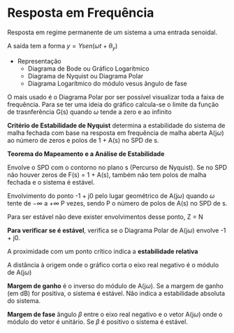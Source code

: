 # Resposta em Frequência

Resposta em regime permanente de um sistema a uma entrada senoidal.

A saída tem a forma $y = Ysen(\omega t + \theta_y)$

- Representação 
  - Diagrama de Bode ou Gráfico Logarítmico
  - Diagrama de Nyquist ou Diagrama Polar
  - Diagrama Logarítmico do módulo vesus ângulo de fase

O mais usado é o Diagrama Polar por ser possível visualizar toda a faixa de frequência. Para se ter uma ideia do gráfico calcula-se o limite da função de trasnferência G(s) quando $\omega$ tende a zero e ao infinito

**Critério de Estabilidade de Nyquist** determina a estabilidade do sistema de malha fechada com  base na resposta em frequência de malha aberta A(j$\omega$) ao número de zeros e polos de 1 + A(s) no SPD de s. 

**Teorema do Mapeamento** **e a Análise de Estabilidade**

Envolve o SPD com o contorno no plano s (Percurso de Nyquist). Se no SPD não houver zeros de F(s) = 1 + A(s), também não tem polos de malha fechada e o sistema é estável.

Envolvimento do ponto -1 + j0 pelo lugar geométrico de A(j$\omega$) quando $\omega$ tente de $-\infty$ a $+\infty$ P vezes, sendo P o número de polos de A(s) no SPD de s.

Para ser estável não deve exister envolvimentos desse ponto, Z = N

**Para verificar se é estável**, verifica se o Diagrama Polar de A(j$\omega$) envolve -1 + j0.

A proximidade com um ponto crítico indica a **estabilidade relativa**

A distância à origem onde o gráfico corta o eixo real negativo é o módulo de A(j$\omega$)

**Margem de ganho** é o inverso do módulo de A(j$\omega$). Se a margem de ganho (em dB) for positiva, o sistema é estável. Não indica a estabilidade absoluta do sistema.

**Margem de fase** ângulo $\beta$ entre o eixo real negativo e o vetor A(j$\omega$) onde o módulo do vetor é unitário. Se $\beta$ é positivo o sistema é estável.

